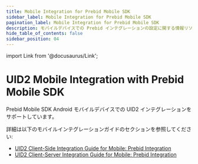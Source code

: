 ```yaml
---
title: Mobile Integration for Prebid Mobile SDK
sidebar_label: Mobile Integration for Prebid Mobile SDK
pagination_label: Mobile Integration for Prebid Mobile SDK
description: モバイルデバイスでの Prebid インテグレーションの設定に関する情報リソースのまとめ。
hide_table_of_contents: false
sidebar_position: 04
---
```


import Link from '@docusaurus/Link';

# UID2 Mobile Integration with Prebid Mobile SDK

Prebid Mobile SDK Android モバイルデバイスでの UID2 インテグレーションをサポートしています。

詳細は以下のモバイルインテグレーションガイドのセクションを参照してください:

- [UID2 Client-Side Integration Guide for Mobile: Prebid Integration](../guides/integration-mobile-client-side#optional-uid2-integration-with-prebid-mobile-sdk)
- [UID2 Client-Server Integration Guide for Mobile: Prebid Integration](../guides/integration-mobile-client-server#optional-uid2-integration-with-prebid-mobile-sdk)
